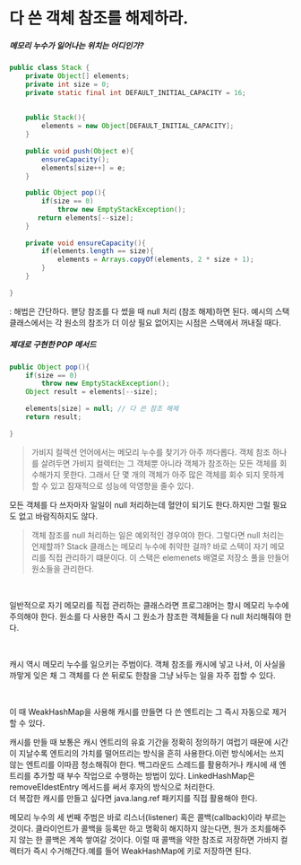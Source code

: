 # 다 쓴 객체 참조를 해제하라. 

##### 메모리 누수가 일어나는 위치는 어디인가?

```java
public class Stack {
    private Object[] elements;  
    private int size = 0; 
    private static final int DEFAULT_INITIAL_CAPACITY = 16; 
    
    
    public Stack(){
        elements = new Object[DEFAULT_INITIAL_CAPACITY];
    }
    
    public void push(Object e){
        ensureCapacity();
        elements[size++] = e; 
    }
    
    public Object pop(){
        if(size == 0)
            throw new EmptyStackException();
       return elements[--size];
    }
    
    private void ensureCapacity(){
        if(elements.length == size){
            elements = Arrays.copyOf(elements, 2 * size + 1); 
        }
    }
   
}

```

: 해법은 간단하다. 핻당 참조를 다 썼을 때 null 처리 (참조 해제)하면 된다. 예시의 스택 클래스에서는 각 원소의 참조가 더 이상 필요 없어지는 시점은 스택에서 꺼내질 때다.

##### 제대로 구현한 POP 메서드

```java
public Object pop(){
    if(size == 0)
        throw new EmptyStackException();
    Object result = elements[--size]; 
    
    elements[size] = null; // 다 쓴 참조 해제
    return result;
  
}

```

> 가비지 컬렉션 언어에서는 메모리 누수를 찾기가 아주 까다롭다. 객체 참조 하나를 살려두면 가비지 컬렉터는 그 객체뿐 아니라 객체가 참조하는 모든 객체를 회수해가지 못한다. 그래서 단 몇 개의 객체가 아주 많은 객체를  회수 되지 못하게 할 수 있고 잠재적으로 성능에 악영향을 줄수 있다.



모든 객체를 다 쓰자마자 일일이 null 처리하는데 혈안이 되기도 한다.하지만 그럴 필요도 없고 바람직하지도 않다. 

> 객체 참조를 null 처리하는 일은 예외적인 경우여야 한다.
> 그렇다면 null 처리는 언제할까? Stack 클래스는 메모리 누수에 취약한 걸까? 바로 스택이 자기 메모리를 직접 관리하기 떄문이다. 이 스택은 elemenets 배열로 저장소 풀을 만들어 원소들을 관리한다.



<br>

일반적으로 자기 메모리를 직접 관리하는 클래스라면 프로그래머는 항시 메모리 누수에 주의해야 한다. 원소를 다 사용한 즉시 그 원소가 참조한 객체들을 다 null 처리해줘야 한다.

<br>


캐시 역시 메모리 누수를 일으키는 주범이다. 객체 참조를 캐시에 넣고 나서, 이 사실을 까맣게 잊은 채 그 객체를 다 쓴 뒤로도 한참을 그냥 놔두는 일을 자주 접할 수 있다. 

<br>

이 때 WeakHashMap을 사용해 캐시를 만들면 다 쓴 엔트리는 그 즉시 자동으로 제거할 수 있다. 


캐시를 만들 때 보통은 캐시 엔트리의 유효 기간을 정확히 정의하기 여럽기 때문에 시간이 지날수록 엔트리의 가치를 떨어뜨리는 방식을 흔히 사용한다.이런 방식에서는 쓰지 않는 엔트리를 이따끔 청소해줘야 한다.
백그라운드 스레드를 활용하거나 캐시에 새 엔트리를 추가할 때 부수 작업으로 수행하는 방법이 있다. LinkedHashMap은 removeEldestEntry 메서드를 써서 후자의 방식으로 처리한다.
<br>
더 복잡한 캐시를 만들고 싶다면 java.lang.ref 패키지를 직접 활용해야 한다.



메모리 누수의 세 번째 주범은 바로 리스너(listener) 혹은 콜백(callback)이라 부르는 것이다. 클라이언트가 콜백을 등록만 하고 명확히 해지하지 않는다면, 뭔가 조치를해주지 않는 한 콜백은 계쏙 쌓여갈 것이다.
이럴 때 콜백을 약한 참조로 저장하면 가바지 컬렉터가 즉시 수거해간다.예를 들어 WeakHashMap에 키로 저장하면 된다.
